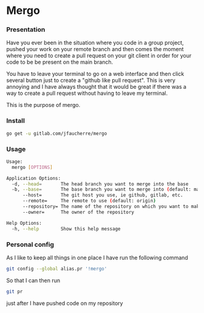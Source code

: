 # Mergo

### Presentation

Have you ever been in the situation where you code in a group project, pushed your work on your remote branch and then comes the moment where you need to create a pull request on your git client in order for your code to be be present on the main branch.  

You have to leave your terminal to go on a web interface and then click several button just to create a "github like pull request". This is very annoying and I have always thought that it would be great if there was a way to create a pull request without having to leave my terminal.  

This is the purpose of mergo.
### Install
```bash
go get -u gitlab.com/jfaucherre/mergo
```
### Usage
```bash
Usage:
  mergo [OPTIONS]

Application Options:
  -d, --head=       The head branch you want to merge into the base
  -b, --base=       The base branch you want to merge into (default: master)
      --host=       The git host you use, ie github, gitlab, etc.
      --remote=     The remote to use (default: origin)
      --repository= The name of the repository on which you want to make the pull request
      --owner=      The owner of the repository

Help Options:
  -h, --help        Show this help message
```
### Personal config
As I like to keep all things in one place I have run the following command
```bash
git config --global alias.pr '!mergo'
```
So that I can then run
```bash
git pr
```
just after I have pushed code on my repository